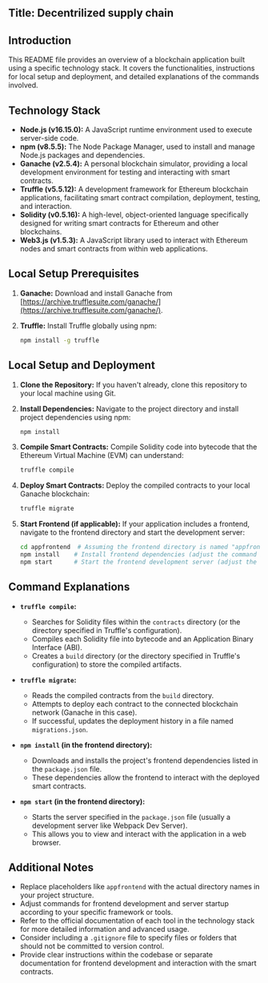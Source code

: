 
 ## Title: Decentrilized supply chain

## Introduction

This README file provides an overview of a blockchain application built using a specific technology stack. It covers the functionalities, instructions for local setup and deployment, and detailed explanations of the commands involved.

## Technology Stack

* **Node.js (v16.15.0):** A JavaScript runtime environment used to execute server-side code.
* **npm (v8.5.5):** The Node Package Manager, used to install and manage Node.js packages and dependencies.
* **Ganache (v2.5.4):** A personal blockchain simulator, providing a local development environment for testing and interacting with smart contracts.
* **Truffle (v5.5.12):** A development framework for Ethereum blockchain applications, facilitating smart contract compilation, deployment, testing, and interaction.
* **Solidity (v0.5.16):** A high-level, object-oriented language specifically designed for writing smart contracts for Ethereum and other blockchains.
* **Web3.js (v1.5.3):** A JavaScript library used to interact with Ethereum nodes and smart contracts from within web applications.

## Local Setup Prerequisites

1. **Ganache:** Download and install Ganache from [https://archive.trufflesuite.com/ganache/](https://archive.trufflesuite.com/ganache/).
2. **Truffle:** Install Truffle globally using npm:

   ```bash
   npm install -g truffle
   ```

## Local Setup and Deployment

1. **Clone the Repository:**
   If you haven't already, clone this repository to your local machine using Git.

2. **Install Dependencies:**
   Navigate to the project directory and install project dependencies using npm:

   ```bash
   npm install
   ```

3. **Compile Smart Contracts:**
   Compile Solidity code into bytecode that the Ethereum Virtual Machine (EVM) can understand:

   ```bash
   truffle compile
   ```

4. **Deploy Smart Contracts:**
   Deploy the compiled contracts to your local Ganache blockchain:

   ```bash
   truffle migrate
   ```

5. **Start Frontend (if applicable):**
   If your application includes a frontend, navigate to the frontend directory and start the development server:

   ```bash
   cd appfrontend  # Assuming the frontend directory is named "appfrontend"
   npm install    # Install frontend dependencies (adjust the command if necessary)
   npm start      # Start the frontend development server (adjust the command if necessary)
   ```

## Command Explanations

* **`truffle compile`:**
   - Searches for Solidity files within the `contracts` directory (or the directory specified in Truffle's configuration).
   - Compiles each Solidity file into bytecode and an Application Binary Interface (ABI).
   - Creates a `build` directory (or the directory specified in Truffle's configuration) to store the compiled artifacts.

* **`truffle migrate`:**
   - Reads the compiled contracts from the `build` directory.
   - Attempts to deploy each contract to the connected blockchain network (Ganache in this case).
   - If successful, updates the deployment history in a file named `migrations.json`.

* **`npm install` (in the frontend directory):**
   - Downloads and installs the project's frontend dependencies listed in the `package.json` file.
   - These dependencies allow the frontend to interact with the deployed smart contracts.

* **`npm start` (in the frontend directory):**
   - Starts the server specified in the `package.json` file (usually a development server like Webpack Dev Server).
   - This allows you to view and interact with the application in a web browser.

## Additional Notes

- Replace placeholders like `appfrontend` with the actual directory names in your project structure.
- Adjust commands for frontend development and server startup according to your specific framework or tools.
- Refer to the official documentation of each tool in the technology stack for more detailed information and advanced usage.
- Consider including a `.gitignore` file to specify files or folders that should not be committed to version control.
- Provide clear instructions within the codebase or separate documentation for frontend development and interaction with the smart contracts.
